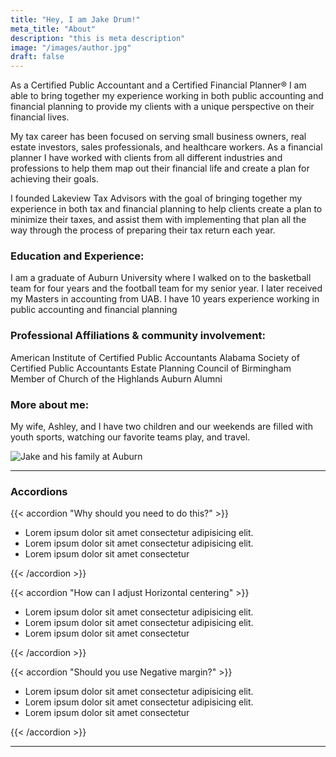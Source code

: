 ```yaml
---
title: "Hey, I am Jake Drum!"
meta_title: "About"
description: "this is meta description"
image: "/images/author.jpg"
draft: false
---
```


As a Certified Public Accountant and a Certified Financial Planner®  I am able to bring together my experience working in both public accounting and financial planning to provide my clients with a unique perspective on their financial lives.

My tax career has been focused on serving small business owners, real estate investors, sales professionals, and healthcare workers. As a financial planner I have worked with clients from all different industries and professions to help them map out their financial life and create a plan for achieving their goals. 

I founded Lakeview Tax Advisors with the goal of bringing together my experience in both tax and financial planning to help clients create a plan to minimize their taxes, and assist them with implementing that plan all the way through the process of preparing their tax return each year. 

### Education and Experience:
I am a graduate of Auburn University where I walked on to the basketball team for four years and the football team for my senior year. I later received my Masters in accounting from UAB. I have 10 years experience working in public accounting and financial planning

### Professional Affiliations & community involvement:
American Institute of Certified Public Accountants
Alabama Society of Certified Public Accountants
Estate Planning Council of Birmingham
Member of Church of the Highlands
Auburn Alumni 

### More about me:
My wife, Ashley, and I have two children and our weekends are filled with youth sports, watching our favorite teams play, and travel. 

![Jake and his family at Auburn](/images/family.jpg)

<hr>

### Accordions

{{< accordion "Why should you need to do this?" >}}

- Lorem ipsum dolor sit amet consectetur adipisicing elit.
- Lorem ipsum dolor sit amet consectetur adipisicing elit.
- Lorem ipsum dolor sit amet consectetur

{{< /accordion >}}

{{< accordion "How can I adjust Horizontal centering" >}}

- Lorem ipsum dolor sit amet consectetur adipisicing elit.
- Lorem ipsum dolor sit amet consectetur adipisicing elit.
- Lorem ipsum dolor sit amet consectetur

{{< /accordion >}}

{{< accordion "Should you use Negative margin?" >}}

- Lorem ipsum dolor sit amet consectetur adipisicing elit.
- Lorem ipsum dolor sit amet consectetur adipisicing elit.
- Lorem ipsum dolor sit amet consectetur

{{< /accordion >}}

<hr>
